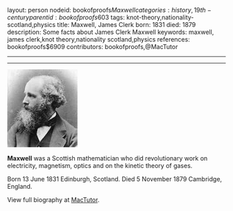 layout: person
nodeid: bookofproofs$Maxwell
categories: history,19th-century
parentid: bookofproofs$603
tags: knot-theory,nationality-scotland,physics
title: Maxwell, James Clerk
born: 1831
died: 1879
description: Some facts about James Clerk Maxwell
keywords: maxwell, james clerk,knot theory,nationality scotland,physics
references: bookofproofs$6909
contributors: bookofproofs,@MacTutor

---


---

![Maxwell.jpg](https://github.com/bookofproofs/bookofproofs.github.io/blob/main/_sources/_assets/images/portraits/Maxwell.jpg?raw=true)

**Maxwell** was a Scottish mathematician who did revolutionary work on electricity, magnetism, optics and on the kinetic theory of gases.

Born 13 June 1831 Edinburgh, Scotland. Died 5 November 1879 Cambridge, England.


View full biography at [MacTutor](https://mathshistory.st-andrews.ac.uk/Biographies/Maxwell/).